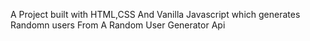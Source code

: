 A Project built with  HTML,CSS And Vanilla Javascript which generates Randomn users From A Random User Generator Api
